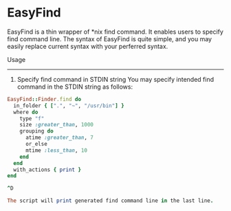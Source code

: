 EasyFind
=============

EasyFind is a thin wrapper of \*nix find command.
It enables users to specify find command line. The syntax of
EasyFind is quite simple, and you may easily replace current syntax
with your perferred syntax.

Usage
_____

1. Specify find command in STDIN string
You may specify intended find command in the STDIN string as follows:
```ruby
EasyFind::Finder.find do
  in_folder { [".", "~", "/usr/bin"] }
  where do
    type "f"
    size :greater_than, 1000
    grouping do
      atime :greater_than, 7
      or_else
      mtime :less_than, 10
    end
  end
  with_actions { print }
end

^D

The script will print generated find command line in the last line.

